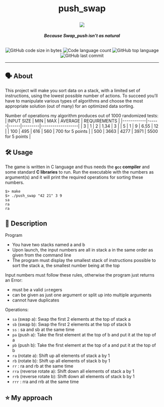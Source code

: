 <h1 align="center">
	<p>
	push_swap
	</p>
	<img src="https://github.com/ayogun/42-project-badges/blob/main/badges/push_swape.png">
</h1>

<p align="center">
	<b><i>Because Swap_push isn’t as natural</i></b><br><br>
</p>

<p align="center">
	<img alt="GitHub code size in bytes" src="https://img.shields.io/github/languages/code-size/aaron-22766/42_push_swap?color=lightblue" />
	<img alt="Code language count" src="https://img.shields.io/github/languages/count/aaron-22766/42_push_swap?color=yellow" />
	<img alt="GitHub top language" src="https://img.shields.io/github/languages/top/aaron-22766/42_push_swap?color=blue" />
	<img alt="GitHub last commit" src="https://img.shields.io/github/last-commit/aaron-22766/42_push_swap?color=green" />
</p>

---

## 🗣 About

This project will make you sort data on a stack, with a limited set of instructions, using the lowest possible number of actions. To succeed you’ll have to manipulate various types of algorithms and choose the most appropriate solution (out of many) for an optimized data sorting.

<!--
https://youtu.be/nN0gt9Yrt04
-->

Number of operations my algorithm produces out of 1000 randomized tests:
| INPUT SIZE | MIN  | MAX  | AVERAGE | REQUIREMENTS      |
|------------|------|------|---------|-------------------|
| 3          | 1    | 2    | 1.34    | 3                 |
| 5          | 1    | 9    | 6.55    | 12                |
| 100        | 495  | 616  | 560     | 700 for 5 points  |
| 500        | 3663 | 4277 | 3971    | 5500 for 5 points |

## 🛠 Usage

The game is written in C language and thus needs the **`gcc` compiler** and some standard **C libraries** to run.
Run the executable with the numbers as argument(s) and it will print the required operations for sorting these numbers.

```shell
$> make
$> ./push_swap "42 21" 3 9
sa
ra
ra
```

## 💬 Description

Program
* You have two stacks named a and b
* Upon launch, the input numbers are all in stack a in the same order as given from the command line
* The program must display the smallest stack of instructions possible to sort the stack a, the smallest number being at the top

Input numbers must follow these rules, otherwise the program just returns an Error:
* must be a valid `int`egers
* can be given as just one argument or split up into multiple arguments
* cannot have duplicates

Operations:
- `sa` (swap a): Swap the first 2 elements at the top of stack a
- `sb` (swap b): Swap the first 2 elements at the top of stack b
- `ss` : sa and sb at the same time
- `pa` (push a): Take the first element at the top of b and put it at the top of a
- `pb` (push b): Take the first element at the top of a and put it at the top of b
- `ra` (rotate a): Shift up all elements of stack a by 1
- `rb` (rotate b): Shift up all elements of stack b by 1
- `rr` : ra and rb at the same time
- `rra` (reverse rotate a): Shift down all elements of stack a by 1
- `rrb` (reverse rotate b): Shift down all elements of stack b by 1
- `rrr` : rra and rrb at the same time

## ⭐️ My approach

